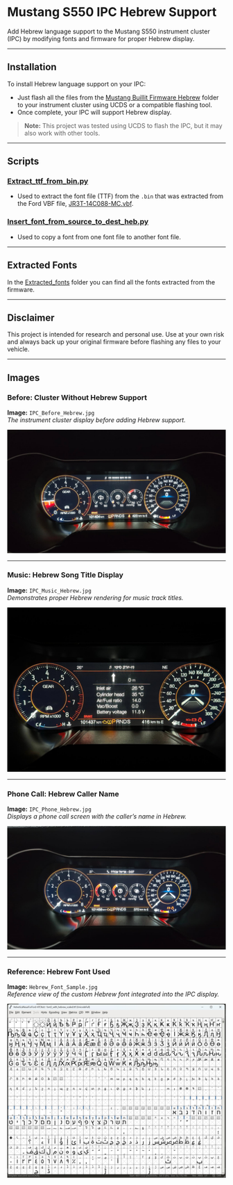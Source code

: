 # Mustang S550 IPC Hebrew Support

Add Hebrew language support to the Mustang S550 instrument cluster (IPC) by modifying fonts and firmware for proper Hebrew display.

---

## Installation

To install Hebrew language support on your IPC:

- Just flash all the files from the [Mustang Buillit Firmware Hebrew](https://github.com/Deathstars/mustang-s550-ipc-hebrew/tree/main/Mustang%20Buillit%20Firmware%20Hebrew) folder to your instrument cluster using UCDS or a compatible flashing tool.
- Once complete, your IPC will support Hebrew display.

> **Note:** This project was tested using UCDS to flash the IPC, but it may also work with other tools.

---

## Scripts

### [Extract_ttf_from_bin.py](https://github.com/Deathstars/mustang-s550-ipc-hebrew/blob/main/scripts/Extract_ttf_from_bin.py)

- Used to extract the font file (TTF) from the `.bin` that was extracted from the Ford VBF file, [JR3T-14C088-MC.vbf](https://github.com/Deathstars/mustang-s550-ipc-hebrew/blob/main/Mustang%20Buillit%20Firmware%20Hebrew/JR3T-14C088-MC.vbf).

### [Insert_font_from_source_to_dest_heb.py](https://github.com/Deathstars/mustang-s550-ipc-hebrew/blob/main/scripts/Insert_font_from_source_to_dest_heb.py)

- Used to copy a font from one font file to another font file.

---

## Extracted Fonts

In the [Extracted_fonts](https://github.com/Deathstars/mustang-s550-ipc-hebrew/tree/main/Extracted_fonts) folder you can find all the fonts extracted from the firmware.

---

## Disclaimer

This project is intended for research and personal use. Use at your own risk and always back up your original firmware before flashing any files to your vehicle.


---

## Images

### Before: Cluster Without Hebrew Support

**Image:** `IPC_Before_Hebrew.jpg`  
*The instrument cluster display before adding Hebrew support.*

![IPC Before Hebrew](https://raw.githubusercontent.com/Deathstars/mustang-s550-ipc-hebrew/refs/heads/main/Images/Before.jpg)

---

### Music: Hebrew Song Title Display

**Image:** `IPC_Music_Hebrew.jpg`  
*Demonstrates proper Hebrew rendering for music track titles.*

![Music Hebrew](https://raw.githubusercontent.com/Deathstars/mustang-s550-ipc-hebrew/refs/heads/main/Images/Music.jpg)

---

### Phone Call: Hebrew Caller Name

**Image:** `IPC_Phone_Hebrew.jpg`  
*Displays a phone call screen with the caller’s name in Hebrew.*

![Phone Hebrew](https://raw.githubusercontent.com/Deathstars/mustang-s550-ipc-hebrew/refs/heads/main/Images/Phone_Call.jpg)

---

### Reference: Hebrew Font Used

**Image:** `Hebrew_Font_Sample.jpg`  
*Reference view of the custom Hebrew font integrated into the IPC display.*

![Font Sample](https://raw.githubusercontent.com/Deathstars/mustang-s550-ipc-hebrew/refs/heads/main/Images/Font_File_view.jpg)
